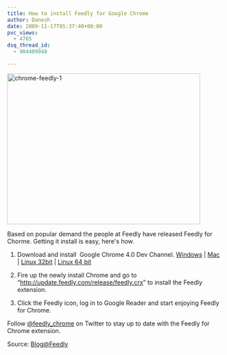```yaml
---
title: How to install Feedly for Google Chrome
author: Danesh
date: 2009-11-17T05:37:40+00:00
pvc_views:
  - 4765
dsq_thread_id:
  - 904409948

---
```

[<img loading="lazy" class="alignnone size-medium wp-image-1858" title="chrome-feedly-1" src="/wp-content/uploads/2009/11/chrome-feedly-1-450x352.png" alt="chrome-feedly-1" width="450" height="352" srcset="/wp-content/uploads/2009/11/chrome-feedly-1-450x352.png 450w, /wp-content/uploads/2009/11/chrome-feedly-1-1024x801.png 1024w, /wp-content/uploads/2009/11/chrome-feedly-1.png 1094w" sizes="(max-width: 450px) 100vw, 450px" />][1]

Based on popular demand the people at Feedly have released Feedly for Chorme. Getting it install is easy, here's how.

1. Download and install  Google Chrome 4.0 Dev Channel. [Windows][2] | [Mac][3] | [Linux 32bit][4] | [Linux 64 bit][5]

2. Fire up the newly install Chrome and go to &#8220;<http://update.feedly.com/release/feedly.crx>&#8221; to install the Feedly extension.

3. Click the Feedly icon, log in to Google Reader and start enjoying Feedly for Chrome.

Follow [@feedly_chrome][6] on Twitter to stay up to date with the Feedly for Chrome extension.

Source: [Blog@Feedly][7]

 [1]: /wp-content/uploads/2009/11/chrome-feedly-1.png
 [2]: http://www.google.com/chrome/eula.html?extra=devchannel
 [3]: http://www.google.com/chrome/intl/en/eula_dev.html?dl=mac
 [4]: http://www.google.com/chrome/intl/en/eula_dev.html?dl=unstable_i386_deb
 [5]: http://www.google.com/chrome/intl/en/eula_dev.html?dl=unstable_amd64_deb
 [6]: http://www.twitter.com/feedly_chrome
 [7]: http://blog.feedly.com